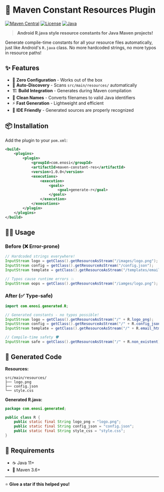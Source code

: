 # 🚀 Maven Constant Resources Plugin

[![Maven Central](https://img.shields.io/maven-central/v/com.enosi/maven-constant-res.svg)](https://central.sonatype.com/artifact/com.enosi/maven-constant-res)
[![License](https://img.shields.io/badge/License-Apache%202.0-blue.svg)](https://opensource.org/licenses/Apache-2.0)
[![Java](https://img.shields.io/badge/Java-11%2B-brightgreen.svg)](https://openjdk.java.net/)

> **Android R.java style resource constants for Java Maven projects!**

Generate compile-time constants for all your resource files automatically, just like Android's `R.java` class. No more hardcoded strings, no more typos in resource paths!

## ✨ Features

- 🎯 **Zero Configuration** - Works out of the box
- 📁 **Auto-Discovery** - Scans `src/main/resources/` automatically  
- 🏗️ **Build Integration** - Generates during Maven compilation
- 🎨 **Clean Names** - Converts filenames to valid Java identifiers
- ⚡ **Fast Generation** - Lightweight and efficient
- 🔧 **IDE Friendly** - Generated sources are properly recognized

## 📦 Installation

Add the plugin to your `pom.xml`:

```xml
<build>
    <plugins>
        <plugin>
            <groupId>com.enosi</groupId>
            <artifactId>maven-constant-res</artifactId>
            <version>1.0.0</version>
            <executions>
                <execution>
                    <goals>
                        <goal>generate-r</goal>
                    </goals>
                </execution>
            </executions>
        </plugin>
    </plugins>
</build>
```

## 🏃‍♂️ Usage

### Before (❌ Error-prone)
```java
// Hardcoded strings everywhere!
InputStream logo = getClass().getResourceAsStream("/images/logo.png");
InputStream config = getClass().getResourceAsStream("/config.json"); 
InputStream template = getClass().getResourceAsStream("/templates/email.html");

// Typos cause runtime errors 💥
InputStream oops = getClass().getResourceAsStream("/iamges/logo.png"); // Whoops!
```

### After (✅ Type-safe)
```java
import com.enosi.generated.R;

// Generated constants - no typos possible!
InputStream logo = getClass().getResourceAsStream("/" + R.logo_png);
InputStream config = getClass().getResourceAsStream("/" + R.config_json);
InputStream template = getClass().getResourceAsStream("/" + R.email_html);

// Compile-time safety 🛡️
InputStream safe = getClass().getResourceAsStream("/" + R.non_existent); // Won't compile!
```

## 📂 Generated Code

**Resources:**
```
src/main/resources/
├── logo.png
├── config.json
└── style.css
```

**Generated R.java:**
```java
package com.enosi.generated;

public class R {
    public static final String logo_png = "logo.png";
    public static final String config_json = "config.json";
    public static final String style_css = "style.css";
}
```

## 🔧 Requirements

- ☕ Java 11+
- 🔨 Maven 3.6+

---

⭐ **Give a star if this helped you!**

